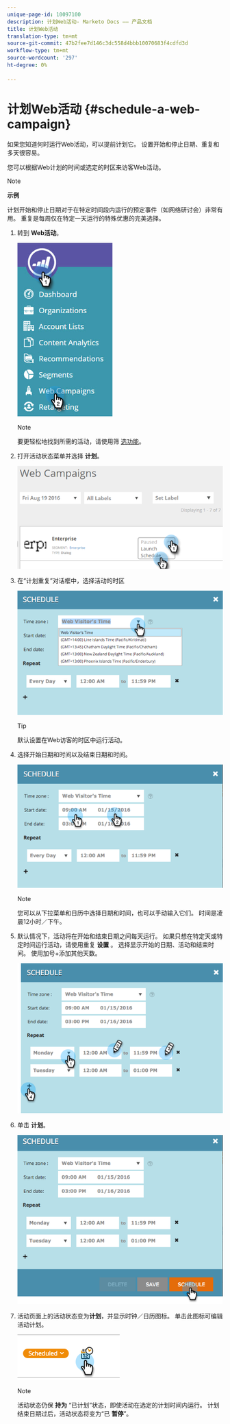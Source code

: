 ```yaml
---
unique-page-id: 10097100
description: 计划Web活动- Marketo Docs —— 产品文档
title: 计划Web活动
translation-type: tm+mt
source-git-commit: 47b2fee7d146c3dc558d4bbb10070683f4cdfd3d
workflow-type: tm+mt
source-wordcount: '297'
ht-degree: 0%

---
```



# 计划Web活动 {#schedule-a-web-campaign}

如果您知道何时运行Web活动，可以提前计划它。 设置开始和停止日期、重复和多天很容易。

您可以根据Web计划的时间或选定的时区来访客Web活动。

>[!NOTE]
>
>**示例**
>
>计划开始和停止日期对于在特定时间段内运行的预定事件（如网络研讨会）非常有用。 重复是每周仅在特定一天运行的特殊优惠的完美选择。

1. 转到 **Web活动**。

   ![](assets/image2016-8-18-16-3a38-3a47.png)

   >[!NOTE]
   >
   >要更轻松地找到所需的活动，请使用筛 [选功能](filter-web-campaigns.md)。

1. 打开活动状态菜单并选择 **计划**。

   ![](assets/image2016-8-18-16-3a41-3a45.png)

1. 在“计划重复”对话框中，选择活动的时区

   ![](assets/image2016-1-14-8-3a14-3a20.png)

   >[!TIP]
   >
   >默认设置在Web访客的时区中运行活动。

1. 选择开始日期和时间以及结束日期和时间。

   ![](assets/image2016-1-14-8-3a16-3a12.png)

   >[!NOTE]
   >
   >您可以从下拉菜单和日历中选择日期和时间，也可以手动输入它们。 时间是凌晨12小时／下午。

1. 默认情况下，活动将在开始和结束日期之间每天运行。 如果只想在特定天或特定时间运行活动，请使用重复 **设置** 。 选择显示开始的日期、活动和结束时间。 使用加号+添加其他天数。

   ![](assets/image2016-1-14-8-3a19-3a37.png)

1. 单击 **计划**。

   ![](assets/image2016-1-14-8-3a27-3a55.png)

1. 活动页面上的活动状态变为**计划**，并显示时钟／日历图标。 单击此图标可编辑活动计划。

   ![](assets/image2016-1-14-8-3a27-3a32.png)

   >[!NOTE]
   >
   >活动状态仍保 **持为** “已计划”状态，即使活动在选定的计划时间内运行。 计划结束日期过后，活动状态将变为“已 **暂停**”。


